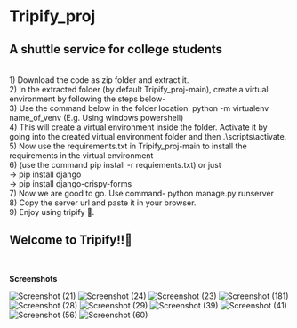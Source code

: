 
# Tripify_proj
<h2>A shuttle service for college students</h2> <br>
1) Download the code as zip folder and extract it. <br>
2) In the extracted folder (by default Tripify_proj-main), create a virtual environment by following the steps below-<br>
3) Use the command below in the folder location: python -m virtualenv name_of_venv (E.g. Using windows powershell)<br>
4) This will create a virtual environment inside the folder. Activate it by going into the created virtual environment folder and then .\scripts\activate.<br>
5) Now use the requirements.txt in Tripify_proj-main to install the requirements in the virtual environment<br>
6) (use the command pip install -r requiements.txt) or just <br>
-> pip install django<br>
-> pip install django-crispy-forms<br>
7) Now we are good to go. Use command- python manage.py runserver<br>
8) Copy the server url and paste it in your browser.<br>
9) Enjoy using tripify 🙂.<br>
<h2>Welcome to Tripify!!🚗</h2><br>

<b>Screenshots</b>

![Screenshot (21)](https://github.com/Abhinav-Anand007/Tripify_proj/assets/100045913/5fb7f8de-3ff2-4d59-b8e0-9dc46bb8851a)
![Screenshot (24)](https://github.com/Abhinav-Anand007/Tripify_proj/assets/100045913/c1053ae4-0a14-40d7-a7c3-231dc865c3b2)
![Screenshot (23)](https://github.com/Abhinav-Anand007/Tripify_proj/assets/100045913/4b2e7734-9018-4ef7-a00a-75f9d6bb3ab8)
![Screenshot (181)](https://github.com/Abhinav-Anand007/Tripify_proj/assets/100045913/0b024ec6-b311-4338-a650-2e8595df4a35)
![Screenshot (28)](https://github.com/Abhinav-Anand007/Tripify_proj/assets/100045913/36830a7a-647e-4526-86d3-5528b655b7c4)
![Screenshot (29)](https://github.com/Abhinav-Anand007/Tripify_proj/assets/100045913/38a155cd-e952-4110-9bc9-edc78ee148ad)
![Screenshot (39)](https://github.com/Abhinav-Anand007/Tripify_proj/assets/100045913/797b550e-ff0a-4d5e-a13a-62d1286fb168)
![Screenshot (41)](https://github.com/Abhinav-Anand007/Tripify_proj/assets/100045913/370bb972-f511-4aab-9e87-4e1b58f619fa)
![Screenshot (56)](https://github.com/Abhinav-Anand007/Tripify_proj/assets/100045913/941fd6a3-bd03-4854-a6c4-629ab2ccb529)
![Screenshot (60)](https://github.com/Abhinav-Anand007/Tripify_proj/assets/100045913/41590814-395a-4801-b504-af36d104dd36)



